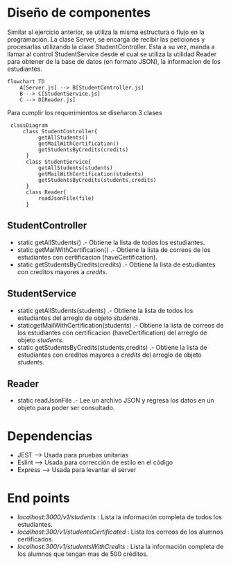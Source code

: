 # Diseño de componentes

Similar al ejercicio anterior, se utiliza la misma estructura o flujo en la programación.
La clase Server, se encarga de recibir las peticiones y procesarlas utilizando la clase StudentController. Esta a su vez, manda a llamar al control StudentService desde el cual se utiliza la utilidad Reader para obtener de la base de datos (en formato JSON), la informacion de los estudiantes.

```mermaid
flowchart TD
    A[Server.js] --> B[StudentController.js]
    B --> C[StudentService.js]
    C --> D[Reader.js]
```

Para cumplir los requerimientos se diseñaron 3 clases

```mermaid
 classDiagram
     class StudentController{
          getAllStudents()
          getMailWithCertification()
          getStudentsByCredits(credits)
      }
      class StudentService{
          getAllStudents(students)
          getMailWithCertification(students)
          getStudentsByCredits(students,credits)
      }
      class Reader{
          readJsonFile(file)
      }

```

## StudentController

- static getAllStudents() .- Obtiene la lista de todos los estudiantes.
- static getMailWithCertification() .- Obtiene la lista de correos de los estudiantes con certificacion (haveCertification).
- static getStudentsByCredits(credits) .- Obtiene la lista de estudiantes con creditos mayores a *credits*.

## StudentService

- static getAllStudents(students) .- Obtiene la lista de todos los estudiantes del arreglo de objeto *students*.
- staticgetMailWithCertification(students) .- Obtiene la lista de correos de los estudiantes con certificacion (haveCertification) del arreglo de objeto *students*.
- static getStudentsByCredits(students,credits) .- Obtiene la lista de estudiantes con creditos mayores a *credits* del arreglo de objeto *students*.

## Reader

- static readJsonFile .- Lee un archivo JSON y regresa los datos en un objeto para poder ser consultado.

# Dependencias

* JEST --> Usada para pruebas unitarias
* Eslint --> Usada para corrección de estilo en el código
* Express --> Usada para levantar el server

# End points

- *localhost:3000/v1/students* : Lista la información completa de todos los estudiantes.
- *localhost:300/v1/studentsCertificated* : Lista los correos de los alumnos certificados.
- *localhost:300/v1/studentsWithCredits* : Lista la información completa de los alumnos que tengan mas de 500 créditos.
